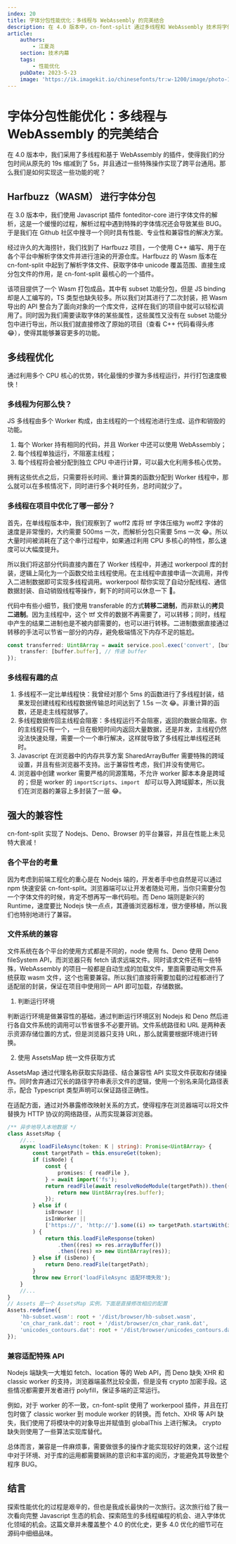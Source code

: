```yaml
---
index: 20
title: 字体分包性能优化：多线程与 WebAssembly 的完美结合
description: 在 4.0 版本中，cn-font-split 通过多线程和 WebAssembly 技术将字体分包时间从 19s 缩短至 5s，实现了跨平台兼容。了解我们如何利用 Harfbuzz（WASM）和多线程优化提升性能，探索 Nodejs、Deno、Browser 的兼容性解决方案。
article:
    authors:
        - 江夏尧
    section: 技术内幕
    tags:
        - 性能优化
    pubDate: 2023-5-23
    image: 'https://ik.imagekit.io/chinesefonts/tr:w-1200/image/photo-1508804185872-d7badad00f7d.jfif'
---
```


# 字体分包性能优化：多线程与 WebAssembly 的完美结合

在 4.0 版本中，我们采用了多线程和基于 WebAssembly 的插件，使得我们的分包时间从原先的 19s 缩减到了 5s，并且通过一些特殊操作实现了跨平台通用。那么我们是如何实现这一些功能的呢？

## Harfbuzz（WASM） 进行字体分包

在 3.0 版本中，我们使用 Javascript 插件 fonteditor-core 进行字体文件的解析，这是一个缓慢的过程，解析过程中遇到特殊的字体情况还会导致某些 BUG。于是我们在 Github 社区中搜寻一个同时具有性能、专业性和兼容性的解决方案。

经过许久的大海捞针，我们找到了 Harfbuzz 项目，一个使用 C++ 编写、用于在各个平台中解析字体文件并进行渲染的开源仓库。Harfbuzz 的 Wasm 版本在 cn-font-split 中起到了解析字体文件、获取字体中 unicode 覆盖范围、直接生成分包文件的作用，是 cn-font-split 最核心的一个插件。

该项目提供了一个 Wasm 打包成品，其中有 subset 功能分包，但是 JS binding 却是人工编写的，TS 类型也缺失较多。所以我们对其进行了二次封装，把 Wasm 导出的 API 整合为了面向对象的一个库文件，这样在我们的项目中就可以轻松调用了。同时因为我们需要读取字体的某些属性，这些属性又没有在 subset 功能分包中进行导出，所以我们就直接修改了原始的项目（查看 C++ 代码看得头疼 😂），使得其能够兼容更多的功能。

## 多线程优化

通过利用多个 CPU 核心的优势，转化最慢的步骤为多线程运行，并行打包速度极快！

### 多线程为何那么快？

JS 多线程由多个 Worker 构成，由主线程的一个线程池进行生成、运作和销毁的功能。

1. 每个 Worker 持有相同的代码，并且 Worker 中还可以使用 WebAssembly；
2. 每个线程单独运行，不阻塞主线程；
3. 每个线程将会被分配到独立 CPU 中进行计算，可以最大化利用多核心优势。

拥有这些优点之后，只需要将长时间、重计算类的函数分配到 Worker 线程中，那么就可以在多核情况下，同时进行多个耗时任务，总时间就少了。

### 多线程在项目中优化了哪一部分？

首先，在单线程版本中，我们观察到了 woff2 库将 ttf 字体压缩为 woff2 字体的速度是非常慢的，大约需要 500ms 一次，而解析分包只需要 5ms 一次 😂。所以大量时间被消耗在了这个串行过程中，如果通过利用 CPU 多核心的特性，那么速度可以大幅度提升。

所以我们将这部分代码直接内置在了 Worker 线程中，并通过 workerpool 库的封装，逻辑上简化为一个函数交给主线程使用。在主线程中直接申请一次调用，并传入二进制数据即可实现多线程调用。workerpool 帮你实现了自动分配线程、通信数据封装、自动销毁线程等操作，剩下的时间可以休息一下 🍻。

代码中有些小细节，我们使用 transferable 的方式**转移二进制**，而非默认的**拷贝二进制**。因为主线程中，这个 ttf 文件的数据不再需要了，可以转移；同时，线程中产生的结果二进制也是不被内部需要的，也可以进行转移。二进制数据直接通过转移的手法可以节省一部分的内存，避免极端情况下内存不足的尴尬。

```ts
const transferred: Uint8Array = await service.pool.exec('convert', [buffer, targetType], {
    transfer: [buffer.buffer], // 传递 buffer
});
```

### 多线程有趣的点

1. 多线程不一定比单线程快：我曾经对那个 5ms 的函数进行了多线程封装，结果发现创建线程和线程数据传输总时间达到了 1.5s 一次 😂。非重计算的函数，还是走主线程就够了。
2. 多线程数据传回主线程会阻塞：多线程运行不会阻塞，返回的数据会阻塞。你的主线程只有一个，一旦在极短时间内返回大量数据，还是并发，主线程仍然没法快速处理，需要一个一个串行解决，这样就导致了多线程比单线程还耗时。
3. Javascript 在浏览器中的内存共享方案 SharedArrayBuffer 需要特殊的跨域设置，并且有些浏览器不支持。出于兼容性考虑，我们并没有使用它。
4. 浏览器中创建 worker 需要严格的同源策略，不允许 worker 脚本本身是跨域的；但是 worker 的 `importScripts`、`import ` 却可以导入跨域脚本，所以我们在浏览器的兼容上多封装了一层 😂。

## 强大的兼容性

cn-font-split 实现了 Nodejs、Deno、Browser 的平台兼容，并且在性能上未见特大衰减！

### 各个平台的考量

因为考虑到前端工程化的重心是在 Nodejs 端的，开发者手中也自然是可以通过 npm 快速安装 cn-font-split。浏览器端可以让开发者随处可用，当你只需要分包一个字体文件的时候，肯定不想再写一串代码啦。而 Deno 端则是新兴的 Runtime，速度要比 Nodejs 快一点点，其遵循浏览器标准，很方便移植，所以我们也特别地进行了兼容。

### 文件系统的兼容

文件系统在各个平台的使用方式都是不同的，node 使用 fs、Deno 使用 Deno fileSystem API，而浏览器只有 fetch 请求远端文件。同时请求文件还有一些特殊，WebAssembly 的项目一般都是自动生成的加载文件，里面需要动用文件系统获取 wasm 文件，这个也需要兼容。所以我们直接将需要加载的过程都进行了适配层的封装，保证在项目中使用同一 API 即可加载，存储数据。

1. 判断运行环境

判断运行环境是做兼容性的基础，通过判断运行环境区别 Nodejs 和 Deno 然后进行各自文件系统的调用可以节省很多不必要开销。文件系统路径和 URL 是两种表示资源存储位置的方式，但是浏览器只支持 URL，那么就需要根据环境进行转换。

2. 使用 AssetsMap 统一文件获取方式

AssetsMap 通过代理名称获取实际路径、结合兼容性 API 实现文件获取和存储操作。同时舍弃通过冗长的路径字符串表示文件的逻辑，使用一个别名来简化路径表示，配合 Typescript 类型声明可以保证路径正确性。

在适配方面，通过对外暴露修改映射关系的方式，使得程序在浏览器端可以将文件替换为 HTTP 协议的网络路径，从而实现兼容浏览器。

```ts
/** 异步地导入本地数据 */
class AssetsMap {
    //...
    async loadFileAsync(token: K | string): Promise<Uint8Array> {
        const targetPath = this.ensureGet(token);
        if (isNode) {
            const {
                promises: { readFile },
            } = await import('fs');
            return readFile(await resolveNodeModule(targetPath)).then((res) => {
                return new Uint8Array(res.buffer);
            });
        } else if (
            isBrowser ||
            isInWorker ||
            ['https://', 'http://'].some((i) => targetPath.startsWith(i))
        ) {
            return this.loadFileResponse(token)
                .then((res) => res.arrayBuffer())
                .then((res) => new Uint8Array(res));
        } else if (isDeno) {
            return Deno.readFile(targetPath);
        }
        throw new Error('loadFileAsync 适配环境失败');
    }
    //...
}
// Assets 是一个 AssetsMap 实例，下面是直接修改相应的配置
Assets.redefine({
    'hb-subset.wasm': root + '/dist/browser/hb-subset.wasm',
    'cn_char_rank.dat': root + '/dist/browser/cn_char_rank.dat',
    'unicodes_contours.dat': root + '/dist/browser/unicodes_contours.dat',
});
```

### 兼容适配特殊 API

Nodejs 端缺失一大堆如 fetch、location 等的 Web API，而 Deno 缺失 XHR 和 classic worker 的支持，浏览器端虽然比较全面，但是没有 crypto 加密手段。这些情况都需要开发者进行 polyfill，保证多端的正常运行。

例如，对于 worker 的不一致，cn-font-split 使用了 workerpool 插件，并且在打包时做了 classic worker 到 module worker 的转换。而 fetch、XHR 等 API 缺失，我们使用了将模块中的对象导出并赋值到 globalThis 上进行解决。 crypto 缺失则使用了一些算法实现库替代。

总体而言，兼容是一件麻烦事，需要做很多的操作才能实现较好的效果，这个过程中对于环境、对于库的运用都需要娴熟的意识和丰富的阅历，才能避免其导致整个程序 BUG。

## 结言

探索性能优化的过程是艰辛的，但也是我成长最快的一次旅行。这次旅行给了我一次看向完整 Javascript 生态的机会、探索陌生的多线程编程的机会、进入字体优化领域的机会。这篇文章并未覆盖整个 4.0 的优化史，更多 4.0 优化的细节可在源码中细细品味。
